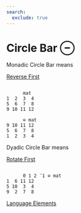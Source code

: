 ```yaml
---
search:
  exclude: true
---
```






<h1 class="heading"><span class="name">Circle Bar</span> <span class="command">⊖</span></h1>


Monadic Circle Bar means


[Reverse First](../primitive-functions/reverse-first.md)
```apl

      mat
1  2  3  4
5  6  7  8
9 10 11 12

      ⊖ mat
9 10 11 12
5  6  7  8
1  2  3  4

```

Dyadic Circle Bar means


[Rotate First](../primitive-functions/rotate-first.md)
```apl

      0 1 2 ¯1 ⊖ mat
1  6 11 12
5 10  3  4
9  2  7  8

```


[Language Elements](./language-elements.md)



